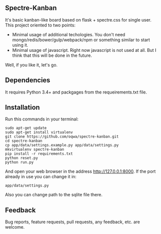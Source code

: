 Spectre-Kanban
---
It's basic kanban-like board based on flask + spectre.css for single user. This project oriented to two points: 

* Minimal usage of additional techologies. You don't need mongo/redis/bower/gulp/webpack/npm or something similar to start using it.
* Minimal usage of javascript. Right now javascript is not used at all. But I think that this will be done in the future.

Well, if you like it, let's go.

Dependencies
---
It requires Python 3.4+ and packgages from the requeirements.txt file.

Installation
---
Run this commands in your terminal:
```
sudo apt-get update
sudo apt-get install virtualenv
git clone https://github.com/oqwa/spectre-kanban.git
cd spectre-kanban
cp app/data/settings.example.py app/data/settings.py
mkvirtualenv spectre-kanban
pip install -r requirements.txt
python reset.py
python run.py
```
And open your web browser in the address http://127.0.0.1:8000. If the port already in use you can change it in:
```
app/data/settings.py
``` 
Also you can change path to the sqlite file there.

Feedback
---
Bug reports, feature requests, pull requests, any feedback, etc. are welcome. 